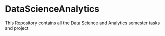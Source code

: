 # DataScienceAnalytics
This Repository contains all the Data Science and Analytics semester tasks and project
